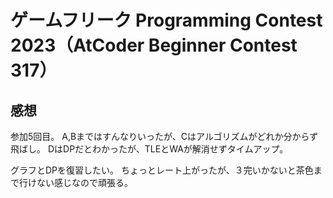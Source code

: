 # ゲームフリーク Programming Contest 2023（AtCoder Beginner Contest 317）

## 感想

参加5回目。
A,Bまではすんなりいったが、Cはアルゴリズムがどれか分からず飛ばし。
DはDPだとわかったが、TLEとWAが解消せずタイムアップ。

グラフとDPを復習したい。
ちょっとレート上がったが、３完いかないと茶色まで行けない感じなので頑張る。